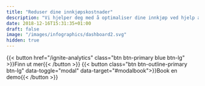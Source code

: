 ```yaml
---
title: "Reduser dine innkjøpskostnader"
description: "Vi hjelper deg med å optimaliser dine innkjøp ved hjelp av vårt verktøy Ignite Analytics og våre konsulenter som er eksperter på strategiske innkjøp"
date: 2018-12-16T15:31:35+01:00
draft: false
image: "/images/infographics/dashboard2.svg"
hidden: true
---
```


{{< button href="/ignite-analytics" class="btn btn-primary blue btn-lg" >}}Finn ut mer{{< /button >}}
{{< button class="btn btn-outline-primary btn-lg" data-toggle="modal" data-target="#modalbook">}}Book en demo{{< /button >}}

